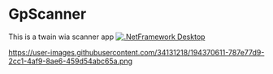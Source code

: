 # GpScanner
This is a twain wia scanner app
[![.NetFramework Desktop](https://github.com/goksenpasli/GpScanner/actions/workflows/main.yml/badge.svg)](https://github.com/goksenpasli/GpScanner/actions/workflows/main.yml)

https://user-images.githubusercontent.com/34131218/194370611-787e77d9-2cc1-4af9-8ae6-459d54abc65a.png
